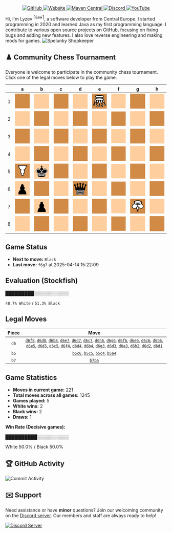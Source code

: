 <div align="center">
    <a href="https://github.com/Lyzev">
        <img src="https://wsrv.nl/?url=https://cdn.jsdelivr.net/npm/@intergrav/devins-badges@3.2.0/assets/cozy-minimal/available/github_vector.svg&w=64&h=64" alt="GitHub">
    </a>
    <a href="https://lyzev.dev">
        <img src="https://wsrv.nl/?url=https://cdn.jsdelivr.net/npm/@intergrav/devins-badges@3.2.0/assets/cozy-minimal/documentation/website_vector.svg&w=64&h=64" alt="Website">
    </a>
    <a href="https://central.sonatype.com/namespace/dev.lyzev.api">
        <img src="https://wsrv.nl/?url=https://cdn.jsdelivr.net/npm/@intergrav/devins-badges@3.2.0/assets/cozy-minimal/available/maven-central_vector.svg&w=64&h=64" alt="Maven Central">
    </a>
    <a href="https://lyzev.dev/discord">
        <img src="https://wsrv.nl/?url=https://cdn.jsdelivr.net/npm/@intergrav/devins-badges@3/assets/cozy-minimal/social/discord-plural_vector.svg&w=64&h=64" alt="Discord">
    </a>
    <a href="https://www.youtube.com/@lyzev">
        <img src="https://wsrv.nl/?url=https://cdn.jsdelivr.net/npm/@intergrav/devins-badges@3.2.0/assets/cozy-minimal/social/youtube-singular_vector.svg&w=64&h=64" alt="YouTube">
    </a>
</div>

[//]: # (23, 08 Mon 2021, 20:00:00)

Hi, I'm Lyzev <sup>⎡Бен⎤</sup>, a software developer from Central Europe. I started programming in 2020 and learned Java as my first programming language. I contribute to various open source projects on GitHub, focusing on fixing bugs and adding new features. I also love reverse engineering and making mods for games. ![Spelunky Shopkeeper](https://static.wikia.nocookie.net/spelunky/images/c/cd/Shopkeeper_HD.png/revision/latest/scale-to-height-down/18)

## :chess_pawn: Community Chess Tournament

Everyone is welcome to participate in the community chess tournament.
Click one of the legal moves below to play the game.

|   | a | b | c | d | e | f | g | h |
|---|---|---|---|---|---|---|---|---|
| 1 | ![Square](chess/assets/img/dark/square.svg) | ![Square](chess/assets/img/light/square.svg) | ![Square](chess/assets/img/dark/square.svg) | [![Square](chess/assets/img/light/square.svg)](https://github.com/Lyzev/Lyzev/issues/new?title=chess%7Cd6d1&body=Click+%27Create%27+to+submit+this+move.) | ![Q](chess/assets/img/dark/white/down/queen.svg) | ![Square](chess/assets/img/light/square.svg) | ![Square](chess/assets/img/dark/square.svg) | ![Square](chess/assets/img/light/square.svg) |
| 2 | ![Square](chess/assets/img/light/square.svg) | ![Square](chess/assets/img/dark/square.svg) | ![Square](chess/assets/img/light/square.svg) | [![Square](chess/assets/img/dark/square.svg)](https://github.com/Lyzev/Lyzev/issues/new?title=chess%7Cd6d2&body=Click+%27Create%27+to+submit+this+move.) | ![Square](chess/assets/img/light/square.svg) | ![Square](chess/assets/img/dark/square.svg) | ![Square](chess/assets/img/light/square.svg) | [![Square](chess/assets/img/dark/square.svg)](https://github.com/Lyzev/Lyzev/issues/new?title=chess%7Cd6h2&body=Click+%27Create%27+to+submit+this+move.) |
| 3 | [![Square](chess/assets/img/dark/square.svg)](https://github.com/Lyzev/Lyzev/issues/new?title=chess%7Cd6a3&body=Click+%27Create%27+to+submit+this+move.) | ![Square](chess/assets/img/light/square.svg) | ![Square](chess/assets/img/dark/square.svg) | [![Square](chess/assets/img/light/square.svg)](https://github.com/Lyzev/Lyzev/issues/new?title=chess%7Cd6d3&body=Click+%27Create%27+to+submit+this+move.) | ![Square](chess/assets/img/dark/square.svg) | ![Square](chess/assets/img/light/square.svg) | [![Square](chess/assets/img/dark/square.svg)](https://github.com/Lyzev/Lyzev/issues/new?title=chess%7Cd6g3&body=Click+%27Create%27+to+submit+this+move.) | ![Square](chess/assets/img/light/square.svg) |
| 4 | [![Square](chess/assets/img/light/square.svg)](https://github.com/Lyzev/Lyzev/issues/new?title=chess%7Cb5a4&body=Click+%27Create%27+to+submit+this+move.) | [![Square](chess/assets/img/dark/square.svg)](https://github.com/Lyzev/Lyzev/issues/new?title=chess%7Cd6b4&body=Click+%27Create%27+to+submit+this+move.) | [![Square](chess/assets/img/light/square.svg)](https://github.com/Lyzev/Lyzev/issues/new?title=chess%7Cb5c4&body=Click+%27Create%27+to+submit+this+move.) | [![Square](chess/assets/img/dark/square.svg)](https://github.com/Lyzev/Lyzev/issues/new?title=chess%7Cd6d4&body=Click+%27Create%27+to+submit+this+move.) | ![Square](chess/assets/img/light/square.svg) | [![Square](chess/assets/img/dark/square.svg)](https://github.com/Lyzev/Lyzev/issues/new?title=chess%7Cd6f4&body=Click+%27Create%27+to+submit+this+move.) | ![Square](chess/assets/img/light/square.svg) | ![Square](chess/assets/img/dark/square.svg) |
| 5 | ![P](chess/assets/img/dark/white/down/pawn.svg) | ![k](chess/assets/img/light/black/up/king.svg) | ![Square](chess/assets/img/dark/square.svg) | [![Square](chess/assets/img/light/square.svg)](https://github.com/Lyzev/Lyzev/issues/new?title=chess%7Cd6d5&body=Click+%27Create%27+to+submit+this+move.) | [![Square](chess/assets/img/dark/square.svg)](https://github.com/Lyzev/Lyzev/issues/new?title=chess%7Cd6e5&body=Click+%27Create%27+to+submit+this+move.) | ![Square](chess/assets/img/light/square.svg) | ![Square](chess/assets/img/dark/square.svg) | ![Square](chess/assets/img/light/square.svg) |
| 6 | ![p](chess/assets/img/light/black/up/pawn.svg) | ![Square](chess/assets/img/dark/square.svg) | ![Square](chess/assets/img/light/square.svg) | ![q](chess/assets/img/dark/black/up/queen.svg) | [![Square](chess/assets/img/light/square.svg)](https://github.com/Lyzev/Lyzev/issues/new?title=chess%7Cd6e6&body=Click+%27Create%27+to+submit+this+move.) | [![Square](chess/assets/img/dark/square.svg)](https://github.com/Lyzev/Lyzev/issues/new?title=chess%7Cd6f6&body=Click+%27Create%27+to+submit+this+move.) | [![Square](chess/assets/img/light/square.svg)](https://github.com/Lyzev/Lyzev/issues/new?title=chess%7Cd6g6&body=Click+%27Create%27+to+submit+this+move.) | [![Square](chess/assets/img/dark/square.svg)](https://github.com/Lyzev/Lyzev/issues/new?title=chess%7Cd6h6&body=Click+%27Create%27+to+submit+this+move.) |
| 7 | ![Square](chess/assets/img/dark/square.svg) | ![p](chess/assets/img/light/black/up/pawn.svg) | [![Square](chess/assets/img/dark/square.svg)](https://github.com/Lyzev/Lyzev/issues/new?title=chess%7Cd6c7&body=Click+%27Create%27+to+submit+this+move.) | [![Square](chess/assets/img/light/square.svg)](https://github.com/Lyzev/Lyzev/issues/new?title=chess%7Cd6d7&body=Click+%27Create%27+to+submit+this+move.) | [![Square](chess/assets/img/dark/square.svg)](https://github.com/Lyzev/Lyzev/issues/new?title=chess%7Cd6e7&body=Click+%27Create%27+to+submit+this+move.) | ![Square](chess/assets/img/light/square.svg) | ![K](chess/assets/img/dark/white/down/king.svg) | ![Square](chess/assets/img/light/square.svg) |
| 8 | ![Square](chess/assets/img/light/square.svg) | [![Square](chess/assets/img/dark/square.svg)](https://github.com/Lyzev/Lyzev/issues/new?title=chess%7Cd6b8&body=Click+%27Create%27+to+submit+this+move.) | ![Square](chess/assets/img/light/square.svg) | [![Square](chess/assets/img/dark/square.svg)](https://github.com/Lyzev/Lyzev/issues/new?title=chess%7Cd6d8&body=Click+%27Create%27+to+submit+this+move.) | ![Square](chess/assets/img/light/square.svg) | [![Square](chess/assets/img/dark/square.svg)](https://github.com/Lyzev/Lyzev/issues/new?title=chess%7Cd6f8&body=Click+%27Create%27+to+submit+this+move.) | ![Square](chess/assets/img/light/square.svg) | ![Square](chess/assets/img/dark/square.svg) |

## Game Status

- **Next to move:** `Black`
- **Last move:** `f6g7` at 2025-04-14 15:22:09

## Evaluation (Stockfish)

█████████░░░░░░░░░░░

`48.7% White` / `51.3% Black`

## Legal Moves

| **Piece** | **Move** |
|:---------:|:--------:|
| `d6` | [`d6f8`](https://github.com/Lyzev/Lyzev/issues/new?title=chess%7Cd6f8&body=Click+%27Create%27+to+submit+this+move.), [`d6d8`](https://github.com/Lyzev/Lyzev/issues/new?title=chess%7Cd6d8&body=Click+%27Create%27+to+submit+this+move.), [`d6b8`](https://github.com/Lyzev/Lyzev/issues/new?title=chess%7Cd6b8&body=Click+%27Create%27+to+submit+this+move.), [`d6e7`](https://github.com/Lyzev/Lyzev/issues/new?title=chess%7Cd6e7&body=Click+%27Create%27+to+submit+this+move.), [`d6d7`](https://github.com/Lyzev/Lyzev/issues/new?title=chess%7Cd6d7&body=Click+%27Create%27+to+submit+this+move.), [`d6c7`](https://github.com/Lyzev/Lyzev/issues/new?title=chess%7Cd6c7&body=Click+%27Create%27+to+submit+this+move.), [`d6h6`](https://github.com/Lyzev/Lyzev/issues/new?title=chess%7Cd6h6&body=Click+%27Create%27+to+submit+this+move.), [`d6g6`](https://github.com/Lyzev/Lyzev/issues/new?title=chess%7Cd6g6&body=Click+%27Create%27+to+submit+this+move.), [`d6f6`](https://github.com/Lyzev/Lyzev/issues/new?title=chess%7Cd6f6&body=Click+%27Create%27+to+submit+this+move.), [`d6e6`](https://github.com/Lyzev/Lyzev/issues/new?title=chess%7Cd6e6&body=Click+%27Create%27+to+submit+this+move.), [`d6c6`](https://github.com/Lyzev/Lyzev/issues/new?title=chess%7Cd6c6&body=Click+%27Create%27+to+submit+this+move.), [`d6b6`](https://github.com/Lyzev/Lyzev/issues/new?title=chess%7Cd6b6&body=Click+%27Create%27+to+submit+this+move.), [`d6e5`](https://github.com/Lyzev/Lyzev/issues/new?title=chess%7Cd6e5&body=Click+%27Create%27+to+submit+this+move.), [`d6d5`](https://github.com/Lyzev/Lyzev/issues/new?title=chess%7Cd6d5&body=Click+%27Create%27+to+submit+this+move.), [`d6c5`](https://github.com/Lyzev/Lyzev/issues/new?title=chess%7Cd6c5&body=Click+%27Create%27+to+submit+this+move.), [`d6f4`](https://github.com/Lyzev/Lyzev/issues/new?title=chess%7Cd6f4&body=Click+%27Create%27+to+submit+this+move.), [`d6d4`](https://github.com/Lyzev/Lyzev/issues/new?title=chess%7Cd6d4&body=Click+%27Create%27+to+submit+this+move.), [`d6b4`](https://github.com/Lyzev/Lyzev/issues/new?title=chess%7Cd6b4&body=Click+%27Create%27+to+submit+this+move.), [`d6g3`](https://github.com/Lyzev/Lyzev/issues/new?title=chess%7Cd6g3&body=Click+%27Create%27+to+submit+this+move.), [`d6d3`](https://github.com/Lyzev/Lyzev/issues/new?title=chess%7Cd6d3&body=Click+%27Create%27+to+submit+this+move.), [`d6a3`](https://github.com/Lyzev/Lyzev/issues/new?title=chess%7Cd6a3&body=Click+%27Create%27+to+submit+this+move.), [`d6h2`](https://github.com/Lyzev/Lyzev/issues/new?title=chess%7Cd6h2&body=Click+%27Create%27+to+submit+this+move.), [`d6d2`](https://github.com/Lyzev/Lyzev/issues/new?title=chess%7Cd6d2&body=Click+%27Create%27+to+submit+this+move.), [`d6d1`](https://github.com/Lyzev/Lyzev/issues/new?title=chess%7Cd6d1&body=Click+%27Create%27+to+submit+this+move.) |
| `b5` | [`b5c6`](https://github.com/Lyzev/Lyzev/issues/new?title=chess%7Cb5c6&body=Click+%27Create%27+to+submit+this+move.), [`b5c5`](https://github.com/Lyzev/Lyzev/issues/new?title=chess%7Cb5c5&body=Click+%27Create%27+to+submit+this+move.), [`b5c4`](https://github.com/Lyzev/Lyzev/issues/new?title=chess%7Cb5c4&body=Click+%27Create%27+to+submit+this+move.), [`b5a4`](https://github.com/Lyzev/Lyzev/issues/new?title=chess%7Cb5a4&body=Click+%27Create%27+to+submit+this+move.) |
| `b7` | [`b7b6`](https://github.com/Lyzev/Lyzev/issues/new?title=chess%7Cb7b6&body=Click+%27Create%27+to+submit+this+move.) |

## Game Statistics

- **Moves in current game:** 221
- **Total moves across all games:** 1245
- **Games played:** 5
- **White wins:** 2
- **Black wins:** 2
- **Draws:** 1

**Win Rate (Decisive games):**

██████████░░░░░░░░░░

White 50.0% / Black 50.0%


## :trophy: GitHub Activity

![Commit Activity](https://lyzev.dev/assets/img/Lyzev.svg)

## :envelope: Support

Need assistance or have **minor** questions? Join our welcoming community on
the [Discord server](https://lyzev.dev/discord). Our members and staff are always ready to help!

[![Discord Server](https://cdn.jsdelivr.net/npm/@intergrav/devins-badges@3/assets/cozy/social/discord-plural_vector.svg)](https://lyzev.dev/discord)
